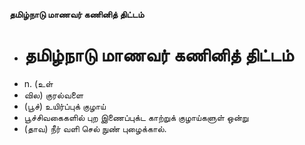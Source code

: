 **தமிழ்நாடு மாணவர் கணினித் திட்டம்**
- # தமிழ்நாடு மாணவர் கணினித் திட்டம்
- n. (உள்
- வில) குரல்வளை
- (பூச்) உயிர்ப்புக் குழாய்
- பூச்சிவகைகளில் புற இணைப்புக்ட காற்றுக் குழாய்களுள் ஒன்று
- (தாவ) நீர் வளி செல் நுண் புழைக்கால்.

